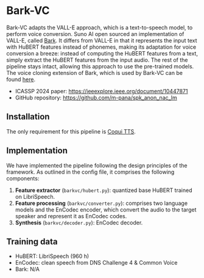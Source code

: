 # Bark-VC

Bark-VC adapts the VALL-E approach, which is a text-to-speech model, to perform voice conversion. Suno AI open sourced an implementation of VALL-E, called [Bark](https://github.com/suno-ai/bark/blob/main/model-card.md). It differs from VALL-E in that it represents the input text with HuBERT features instead of phonemes, making its adaptation for voice conversion a breeze: instead of computing the HuBERT features from a text, simply extract the HuBERT features from the input audio. The rest of the pipeline stays intact, allowing this approach to use the pre-trained models. The voice cloning extension of Bark, which is used by Bark-VC can be found [here](https://github.com/gitmylo/bark-voice-cloning-HuBERT-quantizer/).

- ICASSP 2024 paper: https://ieeexplore.ieee.org/document/10447871
- GitHub repository: https://github.com/m-pana/spk_anon_nac_lm

## Installation

The only requirement for this pipeline is [Coqui TTS](https://docs.coqui.ai/en/latest/installation.html).

## Implementation

We have implemented the pipeline following the design principles of the framework. As outlined in the config file, it comprises the following components:

1. **Feature extractor** (`barkvc/hubert.py`): quantized base HuBERT trained on LibriSpeech.
2. **Feature processing** (`barkvc/converter.py`): comprises two language models and the EnCodec encoder, which convert the audio to the target speaker and represent it as EnCodec codes.
3. **Synthesis** (`barkvc/decoder.py`): EnCodec decoder.

## Training data

- HuBERT: LibriSpeech (960 h)
- EnCodec: clean speech from DNS Challenge 4 & Common Voice
- Bark: N/A